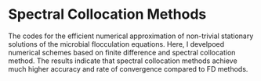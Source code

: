 # Spectral Collocation Methods

The codes for the efficient numerical approximation of non-trivial stationary solutions of the microbial flocculation equations. Here, I develpoed numerical schemes based on finite difference and spectral collocation method. The results indicate that  spectral collocation methods achieve much higher accuracy and rate of convergence compared to FD methods.